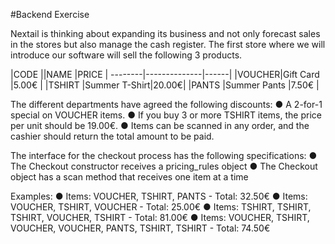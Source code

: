 #Backend Exercise

Nextail is thinking about expanding its business and not only forecast sales in the stores but
also manage the cash register. The first store where we will introduce our software will sell the
following 3 products.

|CODE   ||NAME         |PRICE |
--------|--------------|------|
|VOUCHER|Gift Card     |5.00€ |
|TSHIRT |Summer T-Shirt|20.00€|
|PANTS  |Summer Pants  |7.50€ |


The different departments have agreed the following discounts:
● A 2-for-1 special on VOUCHER items.
● If you buy 3 or more TSHIRT items, the price per unit should be 19.00€.
● Items can be scanned in any order, and the cashier should return the total amount to be
paid.

The interface for the checkout process has the following specifications:
● The Checkout constructor receives a pricing_rules object
● The Checkout object has a scan method that receives one item at a time

Examples:
● Items: VOUCHER, TSHIRT, PANTS - Total: 32.50€
● Items: VOUCHER, TSHIRT, VOUCHER - Total: 25.00€
● Items: TSHIRT, TSHIRT, TSHIRT, VOUCHER, TSHIRT - Total: 81.00€
● Items: VOUCHER, TSHIRT, VOUCHER, VOUCHER, PANTS, TSHIRT, TSHIRT - Total:
74.50€
